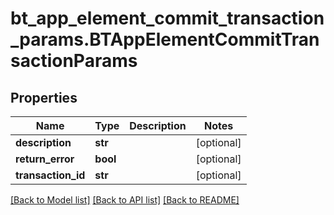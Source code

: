 # bt_app_element_commit_transaction_params.BTAppElementCommitTransactionParams

## Properties
Name | Type | Description | Notes
------------ | ------------- | ------------- | -------------
**description** | **str** |  | [optional] 
**return_error** | **bool** |  | [optional] 
**transaction_id** | **str** |  | [optional] 

[[Back to Model list]](../README.md#documentation-for-models) [[Back to API list]](../README.md#documentation-for-api-endpoints) [[Back to README]](../README.md)


